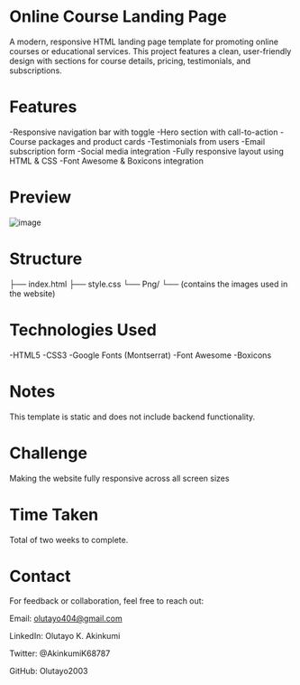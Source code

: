 # Online Course Landing Page
A modern, responsive HTML landing page template for promoting online courses or educational services.
This project features a clean, user-friendly design with sections for course details, pricing, testimonials, and subscriptions.


# Features
-Responsive navigation bar with toggle
-Hero section with call-to-action
-Course packages and product cards
-Testimonials from users
-Email subscription form
-Social media integration
-Fully responsive layout using HTML & CSS
-Font Awesome & Boxicons integration


# Preview
![image](https://github.com/user-attachments/assets/3e8c3127-6f96-4b30-a163-f827b2fb65cb)


# Structure
├── index.html
├── style.css
└── Png/
    └── (contains the images used in the website)



# Technologies Used
-HTML5
-CSS3
-Google Fonts (Montserrat)
-Font Awesome
-Boxicons

# Notes
This template is static and does not include backend functionality.

# Challenge
Making the website fully responsive across all screen sizes

# Time Taken
Total of two weeks to complete.

# Contact
For feedback or collaboration, feel free to reach out:

Email: olutayo404@gmail.com

LinkedIn: Olutayo K. Akinkumi    

Twitter: @AkinkumiK68787

GitHub: Olutayo2003
